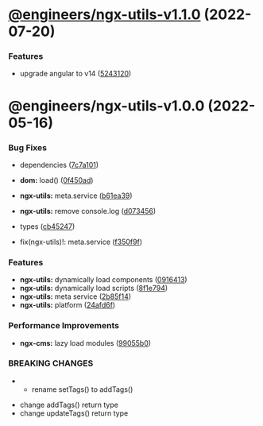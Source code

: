 # [@engineers/ngx-utils-v1.1.0](https://github.com/eng-dibo/dibo/compare/@engineers/ngx-utils-v1.0.0...@engineers/ngx-utils-v1.1.0) (2022-07-20)

### Features

- upgrade angular to v14 ([5243120](https://github.com/eng-dibo/dibo/commit/524312070c3a4813e1e2927e4199db6d8d1af608))

# @engineers/ngx-utils-v1.0.0 (2022-05-16)

### Bug Fixes

- dependencies ([7c7a101](https://github.com/eng-dibo/dibo/commit/7c7a101a58148a6607bac949b4aa8b93587e9b52))
- **dom:** load() ([0f450ad](https://github.com/eng-dibo/dibo/commit/0f450ad9a87eaab643d90d3a8083915814025d71))
- **ngx-utils:** meta.service ([b61ea39](https://github.com/eng-dibo/dibo/commit/b61ea396af364184b42d58585c3e1bf5ab91c549))
- **ngx-utils:** remove console.log ([d073456](https://github.com/eng-dibo/dibo/commit/d073456f802a9ad6ec72d73b73d960a4992928f2))
- types ([cb45247](https://github.com/eng-dibo/dibo/commit/cb45247b56eed25467c425fc82c2d8e97630735f))

- fix(ngx-utils)!: meta.service ([f350f9f](https://github.com/eng-dibo/dibo/commit/f350f9f89e59909312f1e58617381cdab9314954))

### Features

- **ngx-utils:** dynamically load components ([0916413](https://github.com/eng-dibo/dibo/commit/0916413783adf4c63fd62e559b7292c374801ab8))
- **ngx-utils:** dynamically load scripts ([8f1e794](https://github.com/eng-dibo/dibo/commit/8f1e794f5fd43ae3e8bb33a722d8c6c7965809e3))
- **ngx-utils:** meta service ([2b85f14](https://github.com/eng-dibo/dibo/commit/2b85f14251e779c0c234a00437c63a6c4e0336ab))
- **ngx-utils:** platform ([24afd6f](https://github.com/eng-dibo/dibo/commit/24afd6f6277cffd82849bd01b7b0cf92a95e7bb2))

### Performance Improvements

- **ngx-cms:** lazy load modules ([99055b0](https://github.com/eng-dibo/dibo/commit/99055b0abf3486d7f2161c4559779a93563d293c))

### BREAKING CHANGES

- - rename setTags() to addTags()

* change addTags() return type
* change updateTags() return type
